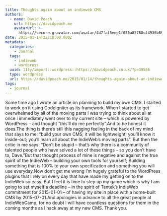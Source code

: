 ```yaml
---
title: Thoughts again about an indieweb CMS
authors:
  - name: David Peach
    url: https://davidpeach.me
    avatarUrl: >-
      https://secure.gravatar.com/avatar/4d7faf5eee1f055a85788c44936b8995eaab6dfb004e7854ec747ccb272e91ee?s=96&d=mm&r=g
date: 2015-01-14T22:18:00.000Z
metadata:
  categories:
    - Journal
  tags:
    - indieweb
    - wordpress
  uuid: 11ty/import::wordpress::https://davidpeach.co.uk/?p=39566
  type: wordpress
  url: https://davidpeach.me/2015/01/14/thoughts-again-about-an-indieweb-cms/
tags:
  - journal
---
```

Some time ago I wrote an article on planning to build my own CMS. I started to work on it using CodeIgniter as its framework. When I started to get overwhelmed by all of the moving parts I was trying to think about all at once I immediately went over to my current site – which is powered by WordPress – and thought “this’ll do me perfectly”.And to be honest it does.The thing is there’s still this nagging feeling in the back of my mind that says to me: “build your own CMS; it will be lightweight; you’ll know it inside-out; you’ll learn all about the IndieWeb’s moving parts”. But then the critic in me says: “Don’t be stupid – that’s why there is a community of talented people who have solved a lot of these things – so you don’t have to, Dave.”But that thought process of mine is negative and against the true spirit of the IndieWeb – building your own tools for yourself; Building something that is 100% to your own specification and something you will use everyday.Now don’t get me wrong I’m hugely grateful to the WordPress plugins that I rely on every day that have made my getting on to the IndieWeb so easy. But I feel it is time to step up my game which is why I am going to set myself a deadline – in the spirit of Tantek’s IndieWeb commitment for 2015-01-01 – of having my site in place with a home-built CMS by 2015-07-01.And apologies in advance to all the great people at IndieWebCamp, for no doubt I will have countless questions for them in the coming months as I hack away at my new CMS. Thank you.